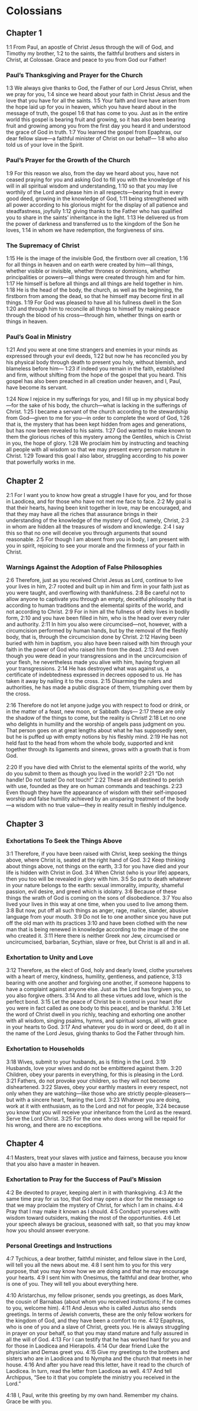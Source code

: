 # Colossians

## Chapter 1

<a>1:1</a> From Paul, an apostle of Christ Jesus through the will of God, and Timothy my brother, <a>1:2</a> to the saints, the faithful brothers and sisters in Christ, at Colossae. Grace and peace to you from God our Father!

### Paul’s Thanksgiving and Prayer for the Church

<a>1:3</a> We always give thanks to God, the Father of our Lord Jesus Christ, when we pray for you, <a>1:4</a> since we heard about your faith in Christ Jesus and the love that you have for all the saints. <a>1:5</a> Your faith and love have arisen from the hope laid up for you in heaven, which you have heard about in the message of truth, the gospel <a>1:6</a> that has come to you. Just as in the entire world this gospel is bearing fruit and growing, so it has also been bearing fruit and growing among you from the first day you heard it and understood the grace of God in truth. <a>1:7</a> You learned the gospel from Epaphras, our dear fellow slave—a faithful minister of Christ on our behalf— <a>1:8</a> who also told us of your love in the Spirit.

### Paul’s Prayer for the Growth of the Church

<a>1:9</a> For this reason we also, from the day we heard about you, have not ceased praying for you and asking God to fill you with the knowledge of his will in all spiritual wisdom and understanding, <a>1:10</a> so that you may live worthily of the Lord and please him in all respects—bearing fruit in every good deed, growing in the knowledge of God, <a>1:11</a> being strengthened with all power according to his glorious might for the display of all patience and steadfastness, joyfully <a>1:12</a> giving thanks to the Father who has qualified you to share in the saints’ inheritance in the light. <a>1:13</a> He delivered us from the power of darkness and transferred us to the kingdom of the Son he loves, <a>1:14</a> in whom we have redemption, the forgiveness of sins.

### The Supremacy of Christ

<a>1:15</a> He is the image of the invisible God, the firstborn over all creation, <a>1:16</a> for all things in heaven and on earth were created by him—all things, whether visible or invisible, whether thrones or dominions, whether principalities or powers—all things were created through him and for him. <a>1:17</a> He himself is before all things and all things are held together in him. <a>1:18</a> He is the head of the body, the church, as well as the beginning, the firstborn from among the dead, so that he himself may become first in all things. <a>1:19</a> For God was pleased to have all his fullness dwell in the Son <a>1:20</a> and through him to reconcile all things to himself by making peace through the blood of his cross—through him, whether things on earth or things in heaven.

### Paul’s Goal in Ministry

<a>1:21</a> And you were at one time strangers and enemies in your minds as expressed through your evil deeds, <a>1:22</a> but now he has reconciled you by his physical body through death to present you holy, without blemish, and blameless before him— <a>1:23</a> if indeed you remain in the faith, established and firm, without shifting from the hope of the gospel that you heard. This gospel has also been preached in all creation under heaven, and I, Paul, have become its servant.

<a>1:24</a> Now I rejoice in my sufferings for you, and I fill up in my physical body—for the sake of his body, the church—what is lacking in the sufferings of Christ. <a>1:25</a> I became a servant of the church according to the stewardship from God—given to me for you—in order to complete the word of God, <a>1:26</a> that is, the mystery that has been kept hidden from ages and generations, but has now been revealed to his saints. <a>1:27</a> God wanted to make known to them the glorious riches of this mystery among the Gentiles, which is Christ in you, the hope of glory. <a>1:28</a> We proclaim him by instructing and teaching all people with all wisdom so that we may present every person mature in Christ. <a>1:29</a> Toward this goal I also labor, struggling according to his power that powerfully works in me.

## Chapter 2

<a>2:1</a> For I want you to know how great a struggle I have for you, and for those in Laodicea, and for those who have not met me face to face. <a>2:2</a> My goal is that their hearts, having been knit together in love, may be encouraged, and that they may have all the riches that assurance brings in their understanding of the knowledge of the mystery of God, namely, Christ, <a>2:3</a> in whom are hidden all the treasures of wisdom and knowledge. <a>2:4</a> I say this so that no one will deceive you through arguments that sound reasonable. <a>2:5</a> For though I am absent from you in body, I am present with you in spirit, rejoicing to see your morale and the firmness of your faith in Christ.

### Warnings Against the Adoption of False Philosophies

<a>2:6</a> Therefore, just as you received Christ Jesus as Lord, continue to live your lives in him, <a>2:7</a> rooted and built up in him and firm in your faith just as you were taught, and overflowing with thankfulness. <a>2:8</a> Be careful not to allow anyone to captivate you through an empty, deceitful philosophy that is according to human traditions and the elemental spirits of the world, and not according to Christ. <a>2:9</a> For in him all the fullness of deity lives in bodily form, <a>2:10</a> and you have been filled in him, who is the head over every ruler and authority. <a>2:11</a> In him you also were circumcised—not, however, with a circumcision performed by human hands, but by the removal of the fleshly body, that is, through the circumcision done by Christ. <a>2:12</a> Having been buried with him in baptism, you also have been raised with him through your faith in the power of God who raised him from the dead. <a>2:13</a> And even though you were dead in your transgressions and in the uncircumcision of your flesh, he nevertheless made you alive with him, having forgiven all your transgressions. <a>2:14</a> He has destroyed what was against us, a certificate of indebtedness expressed in decrees opposed to us. He has taken it away by nailing it to the cross. <a>2:15</a> Disarming the rulers and authorities, he has made a public disgrace of them, triumphing over them by the cross.

<a>2:16</a> Therefore do not let anyone judge you with respect to food or drink, or in the matter of a feast, new moon, or Sabbath days— <a>2:17</a> these are only the shadow of the things to come, but the reality is Christ! <a>2:18</a> Let no one who delights in humility and the worship of angels pass judgment on you. That person goes on at great lengths about what he has supposedly seen, but he is puffed up with empty notions by his fleshly mind. <a>2:19</a> He has not held fast to the head from whom the whole body, supported and knit together through its ligaments and sinews, grows with a growth that is from God.

<a>2:20</a> If you have died with Christ to the elemental spirits of the world, why do you submit to them as though you lived in the world? <a>2:21</a> “Do not handle! Do not taste! Do not touch!” <a>2:22</a> These are all destined to perish with use, founded as they are on human commands and teachings. <a>2:23</a> Even though they have the appearance of wisdom with their self-imposed worship and false humility achieved by an unsparing treatment of the body—a wisdom with no true value—they in reality result in fleshly indulgence.

## Chapter 3

### Exhortations To Seek the Things Above

<a>3:1</a> Therefore, if you have been raised with Christ, keep seeking the things above, where Christ is, seated at the right hand of God. <a>3:2</a> Keep thinking about things above, not things on the earth, <a>3:3</a> for you have died and your life is hidden with Christ in God. <a>3:4</a> When Christ (who is your life) appears, then you too will be revealed in glory with him. <a>3:5</a> So put to death whatever in your nature belongs to the earth: sexual immorality, impurity, shameful passion, evil desire, and greed which is idolatry. <a>3:6</a> Because of these things the wrath of God is coming on the sons of disobedience. <a>3:7</a> You also lived your lives in this way at one time, when you used to live among them. <a>3:8</a> But now, put off all such things as anger, rage, malice, slander, abusive language from your mouth. <a>3:9</a> Do not lie to one another since you have put off the old man with its practices <a>3:10</a> and have been clothed with the new man that is being renewed in knowledge according to the image of the one who created it. <a>3:11</a> Here there is neither Greek nor Jew, circumcised or uncircumcised, barbarian, Scythian, slave or free, but Christ is all and in all.

### Exhortation to Unity and Love

<a>3:12</a> Therefore, as the elect of God, holy and dearly loved, clothe yourselves with a heart of mercy, kindness, humility, gentleness, and patience, <a>3:13</a> bearing with one another and forgiving one another, if someone happens to have a complaint against anyone else. Just as the Lord has forgiven you, so you also forgive others. <a>3:14</a> And to all these virtues add love, which is the perfect bond. <a>3:15</a> Let the peace of Christ be in control in your heart (for you were in fact called as one body to this peace), and be thankful. <a>3:16</a> Let the word of Christ dwell in you richly, teaching and exhorting one another with all wisdom, singing psalms, hymns, and spiritual songs, all with grace in your hearts to God. <a>3:17</a> And whatever you do in word or deed, do it all in the name of the Lord Jesus, giving thanks to God the Father through him.

### Exhortation to Households

<a>3:18</a> Wives, submit to your husbands, as is fitting in the Lord. <a>3:19</a> Husbands, love your wives and do not be embittered against them. <a>3:20</a> Children, obey your parents in everything, for this is pleasing in the Lord. <a>3:21</a> Fathers, do not provoke your children, so they will not become disheartened. <a>3:22</a> Slaves, obey your earthly masters in every respect, not only when they are watching—like those who are strictly people-pleasers—but with a sincere heart, fearing the Lord. <a>3:23</a> Whatever you are doing, work at it with enthusiasm, as to the Lord and not for people, <a>3:24</a> because you know that you will receive your inheritance from the Lord as the reward. Serve the Lord Christ. <a>3:25</a> For the one who does wrong will be repaid for his wrong, and there are no exceptions.

## Chapter 4

<a>4:1</a> Masters, treat your slaves with justice and fairness, because you know that you also have a master in heaven.

### Exhortation to Pray for the Success of Paul’s Mission

<a>4:2</a> Be devoted to prayer, keeping alert in it with thanksgiving. <a>4:3</a> At the same time pray for us too, that God may open a door for the message so that we may proclaim the mystery of Christ, for which I am in chains. <a>4:4</a> Pray that I may make it known as I should. <a>4:5</a> Conduct yourselves with wisdom toward outsiders, making the most of the opportunities. <a>4:6</a> Let your speech always be gracious, seasoned with salt, so that you may know how you should answer everyone.

### Personal Greetings and Instructions

<a>4:7</a> Tychicus, a dear brother, faithful minister, and fellow slave in the Lord, will tell you all the news about me. <a>4:8</a> I sent him to you for this very purpose, that you may know how we are doing and that he may encourage your hearts. <a>4:9</a> I sent him with Onesimus, the faithful and dear brother, who is one of you. They will tell you about everything here.

<a>4:10</a> Aristarchus, my fellow prisoner, sends you greetings, as does Mark, the cousin of Barnabas (about whom you received instructions; if he comes to you, welcome him). <a>4:11</a> And Jesus who is called Justus also sends greetings. In terms of Jewish converts, these are the only fellow workers for the kingdom of God, and they have been a comfort to me. <a>4:12</a> Epaphras, who is one of you and a slave of Christ, greets you. He is always struggling in prayer on your behalf, so that you may stand mature and fully assured in all the will of God. <a>4:13</a> For I can testify that he has worked hard for you and for those in Laodicea and Hierapolis. <a>4:14</a> Our dear friend Luke the physician and Demas greet you. <a>4:15</a> Give my greetings to the brothers and sisters who are in Laodicea and to Nympha and the church that meets in her house. <a>4:16</a> And after you have read this letter, have it read to the church of Laodicea. In turn, read the letter from Laodicea as well. <a>4:17</a> And tell Archippus, “See to it that you complete the ministry you received in the Lord.”

<a>4:18</a> I, Paul, write this greeting by my own hand. Remember my chains. Grace be with you.